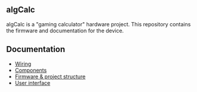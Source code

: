 ## algCalc
algCalc is a "gaming calculator" hardware project. This repository contains the firmware and documentation for the device.

## Documentation
* [Wiring](/docs/wiring.md)
* [Components](/docs/components.md)
* [Firmware & project structure](/docs/firmware.md)
* [User interface](/docs/ui.md)
